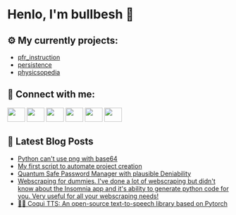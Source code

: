 # Henlo, I'm bullbesh 👋

## ⚙️ My currently projects:
- [pfr_instruction](https://github.com/bullbesh/pfr_instruction)
- [persistence](https://github.com/bullbesh/persistence)
- [physicsopedia](https://github.com/bullbesh/physicsopedia)

## 🔎 Connect with me:
[<img height="32" width="40" src="https://cdn.jsdelivr.net/npm/simple-icons@v5/icons/telegram.svg" />](https://t.me/bullbesh)
[<img height="32" width="40" src="https://cdn.jsdelivr.net/npm/simple-icons@v5/icons/vk.svg" />](https://vk.com/bullbesh)
[<img height="32" width="40" src="https://cdn.jsdelivr.net/npm/simple-icons@v5/icons/twitter.svg" />](https://twitter.com/bullbesh1)
[<img height="32" width="40" src="https://cdn.jsdelivr.net/npm/simple-icons@v5/icons/instagram.svg" />](https://www.instagram.com/bullbesh)
[<img height="32" width="40" src="https://cdn.jsdelivr.net/npm/simple-icons@v5/icons/reddit.svg" />](https://www.reddit.com/user/bullbesh)
[<img height="32" width="40" src="https://cdn.jsdelivr.net/npm/simple-icons@v5/icons/youtube.svg" />](https://www.youtube.com/channel/UCtfjRs6uzgq5mfm8S06WTcg)

## 📕 Latest Blog Posts
<!-- BLOG-POST-LIST:START -->
- [Python can&#39;t use png with base64](https://www.reddit.com/r/Python/comments/ry6du9/python_cant_use_png_with_base64/)
- [My first script to automate project creation](https://www.reddit.com/r/Python/comments/ry5yj7/my_first_script_to_automate_project_creation/)
- [Quantum Safe Password Manager with plausible Deniability](https://www.reddit.com/r/Python/comments/ry5vw7/quantum_safe_password_manager_with_plausible/)
- [Webscraping for dummies. I&#39;ve done a lot of webscraping but didn&#39;t know about the Insomnia app and it&#39;s ability to generate python code for you. Very useful for all your webscraping needs!](https://www.reddit.com/r/Python/comments/ry5ihc/webscraping_for_dummies_ive_done_a_lot_of/)
- [🐸💬 Coqui TTS: An open-source text-to-speech library based on Pytorch](https://www.reddit.com/r/Python/comments/ry54ez/coqui_tts_an_opensource_texttospeech_library/)
<!-- BLOG-POST-LIST:END -->
